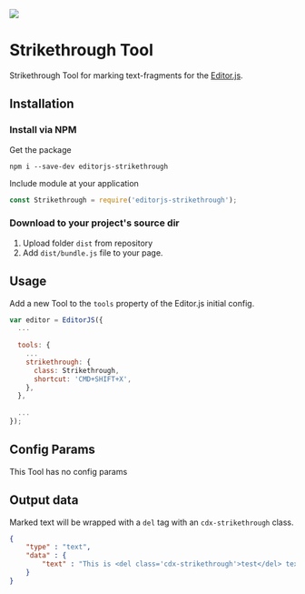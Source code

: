 ![](https://badgen.net/badge/Editor.js/v2.0/blue)

# Strikethrough Tool

Strikethrough Tool for marking text-fragments for the [Editor.js](https://ifmo.su/editor).

## Installation

### Install via NPM

Get the package

```shell
npm i --save-dev editorjs-strikethrough
```

Include module at your application

```javascript
const Strikethrough = require('editorjs-strikethrough');
```

### Download to your project's source dir

1. Upload folder `dist` from repository
2. Add `dist/bundle.js` file to your page.

## Usage

Add a new Tool to the `tools` property of the Editor.js initial config.

```javascript
var editor = EditorJS({
  ...
  
  tools: {
    ...
    strikethrough: {
      class: Strikethrough,
      shortcut: 'CMD+SHIFT+X',
    },
  },
  
  ...
});
```

## Config Params

This Tool has no config params

## Output data

Marked text will be wrapped with a `del` tag with an `cdx-strikethrough` class.

```json
{
    "type" : "text",
    "data" : {
        "text" : "This is <del class='cdx-strikethrough'>test</del> text."
    }
}
```
